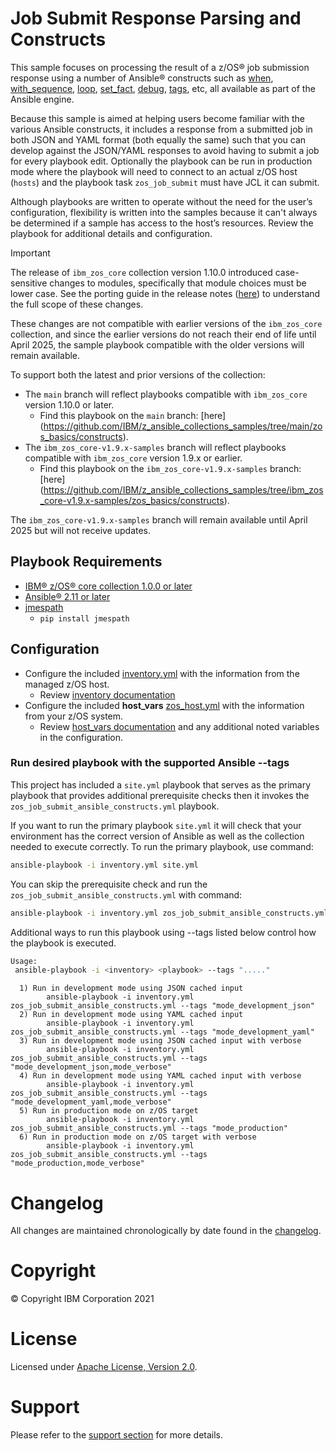 # Job Submit Response Parsing and Constructs
This sample focuses on processing the result of a z/OS® job submission response
using a number of Ansible® constructs such as
[when](https://docs.ansible.com/ansible/latest/user_guide/playbooks_conditionals.html#conditionals),
[with_sequence](https://docs.ansible.com/ansible/latest/user_guide/playbooks_loops.html#loops),
[loop](https://docs.ansible.com/ansible/latest/user_guide/playbooks_loops.html#loops),
[set_fact](https://docs.ansible.com/ansible/latest/collections/ansible/builtin/set_fact_module.html),
[debug](https://docs.ansible.com/ansible/latest/collections/ansible/builtin/debug_module.html),
[tags](https://docs.ansible.com/ansible/latest/user_guide/playbooks_tags.html),
etc, all available as part of the Ansible engine.

Because this sample is aimed at helping users become familiar with the various
Ansible constructs, it includes a response from a submitted job in both JSON
and YAML format (both equally the same) such that you can develop against
the JSON/YAML responses to avoid having to submit a job for every playbook
edit. Optionally the playbook can be run in production mode where the playbook
will need to connect to an actual z/OS host (`hosts`) and the playbook task
`zos_job_submit` must have JCL it can submit.

Although playbooks are written to operate without the need for the user’s
configuration, flexibility is written into the samples because it can't always
be determined if a sample has access to the host’s resources. Review the
playbook for additional details and configuration.

> [!IMPORTANT]
> The release of `ibm_zos_core` collection version 1.10.0 introduced case-sensitive
> changes to modules, specifically that module choices must be lower case. See the porting
> guide in the release notes
> ([here](https://ibm.github.io/z_ansible_collections_doc/ibm_zos_core/docs/source/release_notes.html#porting-guide))
> to understand the full scope of these changes.
>
> These changes are not compatible with earlier versions of the `ibm_zos_core` collection, 
> and since the earlier versions do not reach their end of life until April 2025, 
> the sample playbook compatible with the older versions will remain available.
>
> To support both the latest and prior versions of the collection: 
> * The `main` branch will reflect playbooks compatible with `ibm_zos_core` version 1.10.0 or later.
>   * Find this playbook on the `main` branch: [here] (https://github.com/IBM/z_ansible_collections_samples/tree/main/zos_basics/constructs).
> * The `ibm_zos_core-v1.9.x-samples` branch will reflect playbooks compatible with `ibm_zos_core` version 1.9.x or earlier.
>   * Find this playbook on the `ibm_zos_core-v1.9.x-samples` branch: [here] (https://github.com/IBM/z_ansible_collections_samples/tree/ibm_zos_core-v1.9.x-samples/zos_basics/constructs).
> 
> The `ibm_zos_core-v1.9.x-samples` branch will remain available until April 2025 but will not receive updates.
>
>

## Playbook Requirements
- [IBM® z/OS® core collection 1.0.0 or later](https://galaxy.ansible.com/ibm/ibm_zos_core)
- [Ansible® 2.11 or later](https://docs.ansible.com/ansible/latest/installation_guide/intro_installation.html)
- [jmespath](https://pypi.org/project/jmespath/)
    - `pip install jmespath`

## Configuration
- Configure the included [inventory.yml](inventories/inventory.yml) with the
  information from the managed z/OS host.
  - Review [inventory documentation](../../docs/share/zos_core/configure_inventory.md)
- Configure the included **host_vars** [zos_host.yml](inventories/host_vars/zos_host.yml)
  with the information from your z/OS system.
  - Review [host_vars documentation](../../docs/share/zos_core/configure_host_vars.md)
    and any additional noted variables in the configuration.

### Run desired playbook with the supported Ansible --tags
This project has included a `site.yml` playbook that serves as the primary playbook
that provides additional prerequisite checks then it invokes the `zos_job_submit_ansible_constructs.yml`
playbook.

If you want to run the primary playbook `site.yml` it will check that your environment
has the correct version of Ansible as well as the collection needed to execute
correctly. To run the primary playbook, use command:

```bash
ansible-playbook -i inventory.yml site.yml
```

You can skip the prerequisite check and run the `zos_job_submit_ansible_constructs.yml` with
command:

```bash
ansible-playbook -i inventory.yml zos_job_submit_ansible_constructs.yml
```

Additional ways to run this playbook using --tags listed below control how the
playbook is executed.

```bash
Usage:
 ansible-playbook -i <inventory> <playbook> --tags "....."
```

```
  1) Run in development mode using JSON cached input
        ansible-playbook -i inventory.yml zos_job_submit_ansible_constructs.yml --tags "mode_development_json"
  2) Run in development mode using YAML cached input
        ansible-playbook -i inventory.yml zos_job_submit_ansible_constructs.yml --tags "mode_development_yaml"
  3) Run in development mode using JSON cached input with verbose
        ansible-playbook -i inventory.yml zos_job_submit_ansible_constructs.yml --tags "mode_development_json,mode_verbose"
  4) Run in development mode using YAML cached input with verbose
        ansible-playbook -i inventory.yml zos_job_submit_ansible_constructs.yml --tags "mode_development_yaml,mode_verbose"
  5) Run in production mode on z/OS target
        ansible-playbook -i inventory.yml zos_job_submit_ansible_constructs.yml --tags "mode_production"
  6) Run in production mode on z/OS target with verbose
        ansible-playbook -i inventory.yml zos_job_submit_ansible_constructs.yml --tags "mode_production,mode_verbose"
```

# Changelog
All changes are maintained chronologically by date found in the
[changelog](changelog.yml).

# Copyright
© Copyright IBM Corporation 2021

# License
Licensed under [Apache License,
Version 2.0](https://opensource.org/licenses/Apache-2.0).

# Support
Please refer to the [support section](../../../README.md#support) for more
details.
